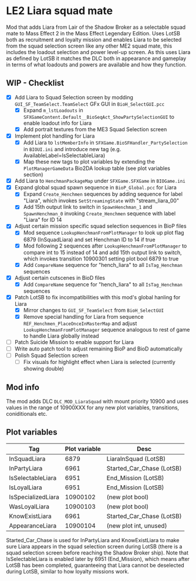 # LE2 Liara squad mate

Mod that adds Liara from Lair of the Shadow Broker as a selectable squad mate to Mass Effect 2 in the Mass Effect Legendary Edition.
Uses LotSB both as recruitment and loyalty mission and enables Liara to be selected from the squad selection screen
like any other ME2 squad mate, this includes the loadout selection and power level-up screen. As this uses Liara as
defined by LotSB it matches the DLC both in appearance and gameplay in terms of what loadouts and powers are available
and how they function.

## WIP - Checklist

 - [X] Add Liara to Squad Selection screen by modding `GUI_SF_TeamSelect.TeamSelect` GFx GUI in `BioH_SelectGUI.pcc`
   - [X] Expand `m_lstLoadouts` in `SFXGameContent.Default__BioSeqAct_ShowPartySelectionGUI` to enable loadout info for Liara
   - [X] Add portrait textures from the ME3 Squad Selection screen
 - [X] Implement plot handling for Liara
   - [X] Add Liara to `lstMemberInfo` in `SFXGame.BioSFHandler_PartySelection` in `BIOUI.ini` and introduce new tag (e.g. AvailableLabel=IsSelectableLiara)
   - [X] Map these new tags to plot variables by extending the `PlotManagerGameData` Bio2DA lookup table (see plot variables section)
 - [X] Add Liara to `HenchmanPackageMap` under `SFXGame.SFXGame` in `BIOGame.ini`
 - [X] Expand global squad spawn sequence in `BioP_Global.pcc` for Liara
   - [X] Expand `Create_Henchmen` sequences by adding sequence for label "Liara", which invokes `SetStreamingState` with "stream_liara_00"
   - [X] Add 15th output link to switch in `SpawnHenchman_1` and `SpawnHenchman_0` invoking `Create_Henchmen` sequence with label "Liara" for ID 14
 - [X] Adjust certain mission specific squad selection sequences in BioP files
   - [X] Mod sequence `LookupHenchmanFromPlotManager` to look up plot flag 6879 (InSquadLiara) and set Henchman ID to 14 if true
   - [X] Mod following 2 sequences after `LookupHenchmanFromPlotManager` to compare int to 15 instead of 14 and add 15th output link to switch, which invokes transition 10900301 setting plot bool 6879 to true
   - [X] Add `CompareName` sequence for "hench_liara" to all `IsTag_Henchman` sequences
 - [X] Adjust certain cutscenes in BioD files
   - [X] Add `CompareName` sequence for "hench_liara" to all `IsTag_Henchman` sequences
 - [X] Patch LotSB to fix incompatibilities with this mod's global hanling for Liara
   - [X] Mirror changes to `GUI_SF_TeamSelect` from `BioH_SelectGUI`
   - [X] Remove special handling for Liara from sequence `REF_Henchmen_PlaceOnceInMasterMap` and adjust `LookupHenchmanFromPlotManager` sequence analogous to rest of game to handle Liara globally instead
 - [ ] Patch Suicide Mission to enable support for Liara
 - [ ] Write auto patch tool to adjust remaining BioP and BioD automatically
 - [ ] Polish Squad Selection screen
   - [ ] Fix visuals for highlight effect when Liara is selected (currently showing double)

## Mod info

The mod adds DLC `DLC_MOD_LiaraSquad` with mount priority 10900 and uses values in the range of 10900XXX for any new
plot variables, transitions, coniditionals etc.

## Plot variables

| Tag                | Plot variable | Desc                      |
| ------------------ | ------------- | ------------------------- |
| InSquadLiara       | 6879          | LiaraInSquad (LotSB)      |
| InPartyLiara       | 6961          | Started_Car_Chase (LotSB) |
| IsSelectableLiara  | 6951          | End_Mission (LotSB)       |
| IsLoyalLiara       | 6951          | End_Mission (LotSB)       |
| IsSpecializedLiara | 10900102      | (new plot bool)           |
| WasLoyalLiara      | 10900103      | (new plot bool)           |
| KnowExistLiara     | 6961          | Started_Car_Chase (LotSB) |
| AppearanceLiara    | 10900104      | (new plot int, unused)    |

Started_Car_Chase is used for InPartyLiara and KnowExistLiara to make sure Liara appears in the squad selection screen
during LotSB (there is a squad selection screen before reaching the Shadow Broker ship). Note that IsSelectableLiara is
enabled later by 6951 (End_Mission), which means after LotSB has been completed, guaranteeing that Liara cannot be deselected
during LotSB, similar to how loyalty missions work.
